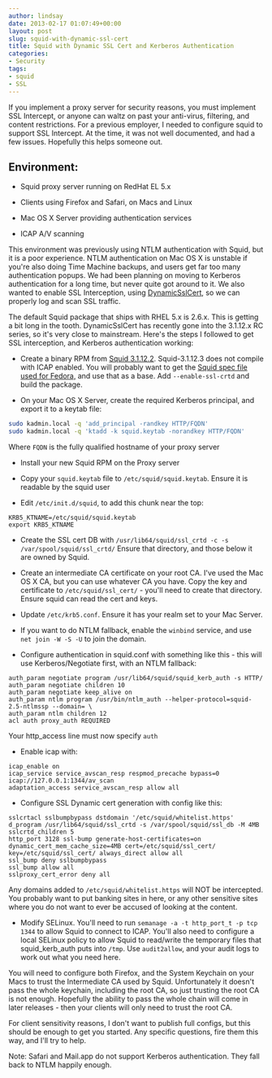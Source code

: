 ```yaml
---
author: lindsay
date: 2013-02-17 01:07:49+00:00
layout: post
slug: squid-with-dynamic-ssl-cert
title: Squid with Dynamic SSL Cert and Kerberos Authentication
categories:
- Security
tags:
- squid
- SSL
---
```


If you implement a proxy server for security reasons, you must implement SSL Intercept, or anyone can waltz on past your anti-virus, filtering, and content restrictions. For a previous employer, I needed to configure squid to support SSL Intercept. At the time, it was not well documented, and had a few issues. Hopefully this helps someone out.



## Environment:


  * Squid proxy server running on RedHat EL 5.x

  * Clients using Firefox and Safari, on Macs and Linux

  * Mac OS X Server providing authentication services

  * ICAP A/V scanning


This environment was previously using NTLM authentication with Squid, but it is a poor experience. NTLM authentication on Mac OS X is unstable if you're also doing Time Machine backups, and users get far too many authentication popups. We had been planning on moving to Kerberos authentication for a long time, but never quite got around to it. We also wanted to enable SSL Interception, using [DynamicSslCert](http://wiki.squid-cache.org/Features/DynamicSslCert), so we can properly log and scan SSL traffic.

The default Squid package that ships with RHEL 5.x is 2.6.x. This is getting a bit long in the tooth. DynamicSslCert has recently gone into the 3.1.12.x RC series, so it's very close to mainstream. Here's the steps I followed to get SSL interception, and Kerberos authentication working:


  * Create a binary RPM from [Squid 3.1.12.2](http://www.squid-cache.org/Versions/v3/3.1/squid-3.1.12.2.tar.bz2). Squid-3.1.12.3 does not compile with ICAP enabled. You will probably want to get the [Squid spec file used for Fedora,](http://pkgs.fedoraproject.org/gitweb/?p=squid.git;a=blob_plain;f=squid.spec;hb=HEAD) and use that as a base. Add `--enable-ssl-crtd` and build the package.

  * On your Mac OS X Server, create the required Kerberos principal, and export it to a keytab file:

```bash
sudo kadmin.local -q 'add_principal -randkey HTTP/FQDN'
sudo kadmin.local -q 'ktadd -k squid.keytab -norandkey HTTP/FQDN'
```

Where `FQDN` is the fully qualified hostname of your proxy server

    
  * Install your new Squid RPM on the Proxy server

    
  * Copy your `squid.keytab` file to `/etc/squid/squid.keytab`. Ensure it is readable by the squid user

    
  * Edit `/etc/init.d/squid`, to add this chunk near the top:

```text
KRB5_KTNAME=/etc/squid/squid.keytab
export KRB5_KTNAME
```



    
  * Create the SSL cert DB with `/usr/lib64/squid/ssl_crtd -c -s /var/spool/squid/ssl_crtd/` Ensure that directory, and those below it are owned by Squid.

    
  * Create an intermediate CA certificate on your root CA. I've used the Mac OS X CA, but you can use whatever CA you have. Copy the key and certificate to `/etc/squid/ssl_cert/` - you'll need to create that directory. Ensure squid can read the cert and keys.

    
  * Update `/etc/krb5.conf`. Ensure it has your realm set to your Mac Server.

    
  * If you want to do NTLM fallback, enable the `winbind` service, and use `net join -W -S -U` to join the domain.

    
  * Configure authentication in squid.conf with something like this - this will use Kerberos/Negotiate first, with an NTLM fallback:

```text
auth_param negotiate program /usr/lib64/squid/squid_kerb_auth -s HTTP/
auth_param negotiate children 10
auth_param negotiate keep_alive on
auth_param ntlm program /usr/bin/ntlm_auth --helper-protocol=squid-2.5-ntlmssp --domain= \
auth_param ntlm children 12
acl auth proxy_auth REQUIRED
```

Your http_access line must now specify `auth`

    
  * Enable icap with:

```text
icap_enable on
icap_service service_avscan_resp respmod_precache bypass=0 icap://127.0.0.1:1344/av_scan
adaptation_access service_avscan_resp allow all
```



    
  * Configure SSL Dynamic cert generation with config like this:

```text
sslcrtacl sslbumpbypass dstdomain '/etc/squid/whitelist.https'
d_program /usr/lib64/squid/ssl_crtd -s /var/spool/squid/ssl_db -M 4MB
sslcrtd_children 5
http_port 3128 ssl-bump generate-host-certificates=on dynamic_cert_mem_cache_size=4MB cert=/etc/squid/ssl_cert/ key=/etc/squid/ssl_cert/ always_direct allow all
ssl_bump deny sslbumpbypass
ssl_bump allow all
sslproxy_cert_error deny all
```

Any domains added to `/etc/squid/whitelist.https` will NOT be intercepted. You probably want to put banking sites in here, or any other sensitive sites where you do not want to ever be accused of looking at the content.

    
  * Modify SELinux. You'll need to run `semanage -a -t http_port_t -p tcp 1344` to allow Squid to connect to ICAP. You'll also need to configure a local SELinux policy to allow Squid to read/write the temporary files that squid_kerb_auth puts into `/tmp`. Use `audit2allow`, and your audit logs to work out what you need here.



You will need to configure both Firefox, and the System Keychain on your Macs to trust the Intermediate CA used by Squid. Unfortunately it doesn't pass the whole keychain, including the root CA, so just trusting the root CA is not enough. Hopefully the ability to pass the whole chain will come in later releases - then your clients will only need to trust the root CA.

For client sensitivity reasons, I don't want to publish full configs, but this should be enough to get you started. Any specific questions, fire them this way, and I'll try to help.

Note: Safari and Mail.app do not support Kerberos authentication. They fall back to NTLM happily enough.
